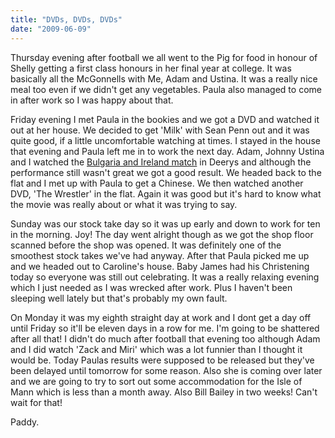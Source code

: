 ```yaml
---
title: "DVDs, DVDs, DVDs"
date: "2009-06-09"
---
```

Thursday evening after football we all went to the Pig for food in honour of Shelly getting a first class honours in her final year at college. It was basically all the McGonnells with Me, Adam and Ustina. It was a really nice meal too even if we didn't get any vegetables. Paula also managed to come in after work so I was happy about that.

Friday evening I met Paula in the bookies and we got a DVD and watched it out at her house. We decided to get 'Milk' with Sean Penn out and it was quite good, if a little uncomfortable watching at times. I stayed in the house that evening and Paula left me in to work the next day. Adam, Johnny Ustina and I watched the [Bulgaria and Ireland match](http://www.rte.ie/sport/soccer/2009/0606/bulgaria_ireland.html) in Deerys and although the performance still wasn't great we got a good result. We headed back to the flat and I met up with Paula to get a Chinese. We then watched another DVD, 'The Wrestler' in the flat. Again it was good but it's hard to know what the movie was really about or what it was trying to say.

Sunday was our stock take day so it was up early and down to work for ten in the morning. Joy! The day went alright though as we got the shop floor scanned before the shop was opened. It was definitely one of the smoothest stock takes we've had anyway. After that Paula picked me up and we headed out to Caroline's house. Baby James had his Christening today so everyone was still out celebrating. It was a really relaxing evening which I just needed as I was wrecked after work. Plus I haven't been sleeping well lately but that's probably my own fault.

On Monday it was my eighth straight day at work and I dont get a day off until Friday so it'll be eleven days in a row for me. I'm going to be shattered after all that!  I didn't do much after football that evening too although Adam and I did watch 'Zack and Miri' which was a lot funnier than I thought it would be. Today Paulas results were supposed to be released but they've been delayed until tomorrow for some reason. Also she is coming over later and we are going to try to sort out some accommodation for the Isle of Mann which is less than a month away. Also Bill Bailey in two weeks! Can't wait for that!

Paddy.